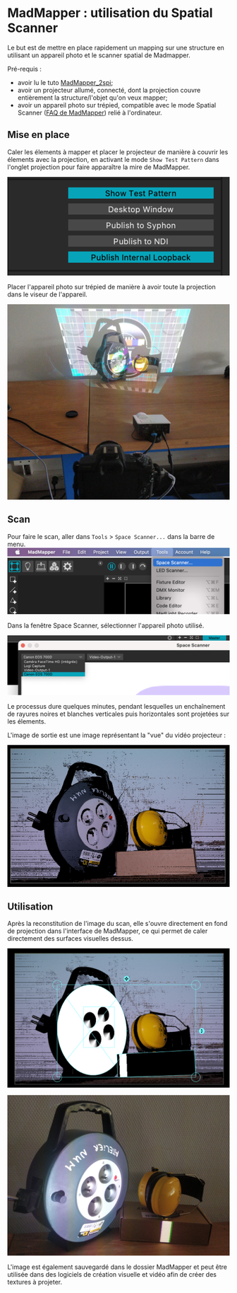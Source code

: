 # MadMapper : utilisation du Spatial Scanner

Le but est de mettre en place rapidement un mapping sur une structure en utilisant un appareil photo et le scanner spatial de Madmapper. 

Pré-requis : 
- avoir lu le tuto [MadMapper_2spi](https://github.com/LucieMrc/Madmapper_2spi); 
- avoir un projecteur allumé, connecté, dont la projection couvre entièrement la structure/l'objet qu'on veux mapper; 
- avoir un appareil photo sur trépied, compatible avec le mode Spatial Scanner ([FAQ de MadMapper](https://madmapper.com/madmapper/faq)) relié à l'ordinateur.


## Mise en place

Caler les élements à mapper et placer le projecteur de manière à couvrir les élements avec la projection, en activant le mode `Show Test Pattern` dans l'onglet projection pour faire apparaître la mire de MadMapper.

 ![Screenshot du bouton Show Test Pattern](./images/screen4.png)

Placer l'appareil photo sur trépied de manière à avoir toute la projection dans le viseur de l'appareil.

 ![Photo du setup](./images/img2.jpg)

## Scan

Pour faire le scan, aller dans `Tools` > `Space Scanner...` dans la barre de menu.
![Screenshot du bouton scan](./images/screen5.png)

Dans la fenêtre Space Scanner, sélectionner l'appareil photo utilisé.

![Screenshot du bouton scan](./images/screen6.png)

Le processus dure quelques minutes, pendant lesquelles un enchaînement de rayures noires et blanches verticales puis horizontales sont projetées sur les élements.

L'image de sortie est une image représentant la "vue" du vidéo projecteur :

![Screenshot du bouton scan](./images/screen7.png)

## Utilisation

Après la reconstitution de l'image du scan, elle s'ouvre directement en fond de projection dans l'interface de MadMapper, ce qui permet de caler directement des surfaces visuelles dessus.

![Screenshot du bouton scan](./images/screen8.png)

 ![Photo de la projection](./images/img1.jpg)

L'image est également sauvegardé dans le dossier MadMapper et peut être utilisée dans des logiciels de création visuelle et vidéo afin de créer des textures à projeter.